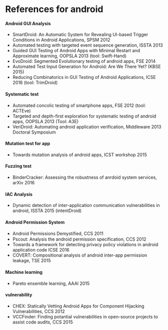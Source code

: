 # References for android
#### Android GUI Analysis

* SmartDroid: An Automatic System for Revealing UI-based Trigger Conditions in Android Applications, SPSM 2012
* Automated testing with targeted event sequence generation, ISSTA 2013
* Guided GUI Testing of Android Apps with Minimal Restart and Approximate learning, OOPSLA 2013 (tool: Swift-Hand)
* EvoDroid: Segmented Evolutionary testing of android apps, FSE 2014
* Automated Test Input Generation for Android: Are We There Yet? (KBSE 2015)
* Reducing Combinatorics in GUI Testing of Android Applications, ICSE 2016 (tool: TrimDroid)


#### Systematic test
* Automated concolic testing of smartphone apps, FSE 2012 (tool: ACTEve)
* Targeted and depth-first exploration for systematic testing of android apps, OOPSLA 2013 (Tool: A3E)
* VeriDroid: Automating android application verification, Middleware 2013 Doctoral Symposium



#### Mutation test for app

* Towards mutation analysis of android apps, ICST workshop 2015

#### Fuzzing test 

* BinderCracker: Assessing the robustness of anrdoid system services, arXiv 2016


#### IAC Analysis

* Dynamic detection of inter-application communication vulnerabilities in android, ISSTA 2015 (intentDroid)

#### Android Permission System

* Android Permissions Demystiﬁed, CCS 2011
* Pscout: Analysis the android permission specification, CCS 2012
* Towards a framework for detecting privacy policy violations in android application code ICSE 2016
* COVERT: Compositional analysis of android inter-app permission leakage, TSE 2015

#### Machine learning

* Pareto ensemble learning, AAAI 2015

#### vulnerability

* CHEX: Statically Vetting Android Apps for Component Hijacking Vulnerabilities, CCS 2012
* VCCFinder: Finding potantial vulnerabilities in open-source projects to assist code audits, CCS 2015
